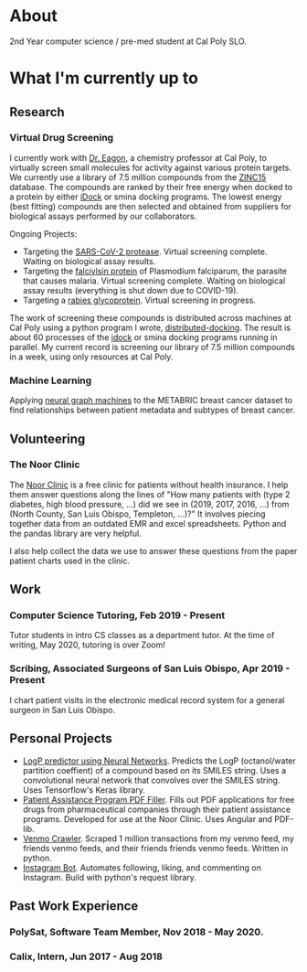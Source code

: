 # About

2nd Year computer science / pre-med student at Cal Poly SLO.


# What I'm currently up to

## Research

### Virtual Drug Screening

I currently work with [Dr. Eagon](https://web.calpoly.edu/~seagon/), a chemistry professor at Cal Poly, to virtually screen small molecules for activity against various protein targets. We currently use a library of 7.5 million compounds from the [ZINC15](http://zinc15.docking.org/) database. The compounds are ranked by their free energy when docked to a protein by either [iDock](https://github.com/HongjianLi/idock) or smina docking programs. The lowest energy (best fitting) compounds are then selected and obtained from suppliers for biological assays performed by our collaborators.

Ongoing Projects:
- Targeting the [SARS-CoV-2 protease](https://cen.acs.org/pharmaceuticals/drug-discovery/Crystal-structures-novel-coronavirus-protease/98/web/2020/03). Virtual screening complete. Waiting on biological assay results.
- Targeting the [falciylsin protein](https://pubmed.ncbi.nlm.nih.gov/12876284/) of Plasmodium falciparum, the parasite that causes malaria. Virtual screening complete. Waiting on biological assay results (everything is shut down due to COVID-19).
- Targeting a [rabies glycoprotein](https://www.rcsb.org/structure/6tou). Virtual screening in progress.

The work of screening these compounds is distributed across machines at Cal Poly using a python program I wrote, [distributed-docking](https://github.com/mcclane/distributed-docking). The result is about 60 processes of the [idock](https://github.com/HongjianLi/idock) or smina docking programs running in parallel. My current record is screening our library of 7.5 million compounds in a week, using only resources at Cal Poly.

### Machine Learning

Applying [neural graph machines](https://arxiv.org/abs/1703.04818) to the METABRIC breast cancer dataset to find relationships between patient metadata and subtypes of breast cancer.

## Volunteering

### The Noor Clinic
The [Noor Clinic](https://slonoorfoundation.org/) is a free clinic for patients without health insurance. I help them answer questions along the lines of "How many patients with (type 2 diabetes, high blood pressure, ...) did we see in (2019, 2017, 2016, ...) from (North County, San Luis Obispo, Templeton, ...)?" It involves piecing together data from an outdated EMR and excel spreadsheets. Python and the pandas library are very helpful.

I also help collect the data we use to answer these questions from the paper patient charts used in the clinic.


## Work

### Computer Science Tutoring, Feb 2019 - Present
Tutor students in intro CS classes as a department tutor. At the time of writing, May 2020, tutoring is over Zoom!

### Scribing, Associated Surgeons of San Luis Obispo, Apr 2019 - Present 
I chart patient visits in the electronic medical record system for a general surgeon in San Luis Obispo.

## Personal Projects

+ [LogP predictor using Neural Networks](https://github.com/mcclane/logp-smiles-cnn). Predicts the LogP (octanol/water partition coeffient) of a compound based on its SMILES string. Uses a convolutional neural network that convolves over the SMILES string. Uses Tensorflow's Keras library.
+ [Patient Assistance Program PDF Filler](https://github.com/mcclane/noor-patient-assistance). Fills out PDF applications for free drugs from pharmaceutical companies through their patient assistance programs. Developed for use at the Noor Clinic. Uses Angular and PDF-lib.
+ [Venmo Crawler](https://github.com/mcclane/venmo-crawler). Scraped 1 million transactions from my venmo feed, my friends venmo feeds, and their friends friends venmo feeds. Written in python.
+ [Instagram Bot](https://github.com/mcclane/instagramBot). Automates following, liking, and commenting on Instagram. Build with python's request library.


## Past Work Experience

### PolySat, Software Team Member, Nov 2018 - May 2020.

### Calix, Intern, Jun 2017 - Aug 2018


